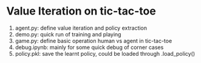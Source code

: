 # Value Iteration on tic-tac-toe

1. agent.py: define value iteration and policy extraction 
2. demo.py: quick run of training and playing
3. game.py: define basic operation human vs agent in tic-tac-toe 
4. debug.ipynb: mainly for some quick debug of corner cases
5. policy.pkl: save the learnt policy, could be loaded through .load_policy() 
